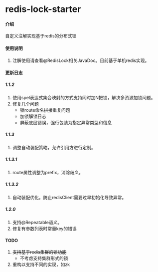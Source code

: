 # redis-lock-starter

#### 介绍
自定义注解实现基于redis的分布式锁

#### 使用说明

1. 注解使用请查看@RedisLock相关JavaDoc。目前基于单机redis实现。

#### 更新日志

##### 1.1.2
1. 使用spel表达式集合映射的方式支持同时加N把锁，解决多资源加锁问题。
2. 修复几个问题
    - 锁route命名拼接重复问题
    - 加锁解锁日志
    - 屏蔽底层错误，强行包装为指定异常类型和信息

##### 1.1.3
1. 调整自动装配策略，允许引用方进行定制。

##### 1.1.3.1
1. route属性调整为prefix，消除歧义。

##### 1.1.3.2
1. 自动装配优化。防止redisClient需要过早初始化导致异常。

##### 1.2.0
1. 支持@Repeatable语义。
2. 修复有参数列表时常量key的错误

#### TODO
1. ~~支持基于redis集群的锁功能~~
    - 不考虑支持集群形式的锁
2. 重构以支持不同的实现，如zk
